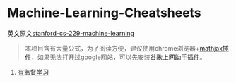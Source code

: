 # Machine-Learning-Cheatsheets
英文原文[stanford-cs-229-machine-learning](https://github.com/afshinea/stanford-cs-229-machine-learning)

> 本项目含有大量公式，为了阅读方便，建议使用chrome浏览器+[mathjax插件](https://chrome.google.com/webstore/detail/github-with-mathjax/ioemnmodlmafdkllaclgeombjnmnbima?utm_source=chrome-app-launcher-info-dialog)，如果无法打开过google网站，可以先安装[谷歌上网助手插件](http://googlehelper.net/)。

1. [有监督学习](Supervised_Learning.md)
